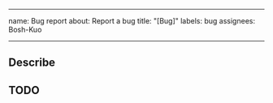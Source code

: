 <!--- .github/ISSUE_TEMPLATE/bug_report.md -->
---
name: Bug report
about: Report a bug
title: "[Bug]"
labels: bug
assignees: Bosh-Kuo

---

## Describe
<!--- A clear and concise description of what the bug is. -->

## TODO
<!---
List all sub-tasks to fix this issue
ex:
- [ ] fix problem A
- [ ] fix problem B
-->
